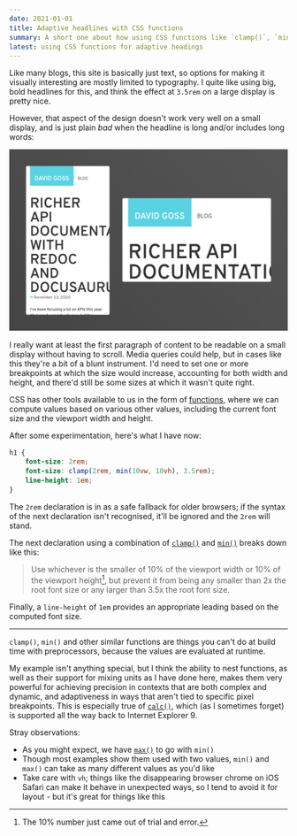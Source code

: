 ```yaml
---
date: 2021-01-01
title: Adaptive headlines with CSS functions
summary: A short one about how using CSS functions like `clamp()`, `min()` and `max()` can help a design adapt without using media queries.
latest: using CSS functions for adaptive headings
---
```


Like many blogs, this site is basically just text, so options for making it visually interesting are mostly limited to typography. I quite like using big, bold headlines for this, and think the effect at `3.5rem` on a large display is pretty nice.

However, that aspect of the design doesn't work very well on a small display, and is just plain _bad_ when the headline is long and/or includes long words:

![Screenshots, in portrait and landscape, of an article with a long headline in an iPhone-sized viewport](/static/blog/css-min-max-before-screenshots.png)

I really want at least the first paragraph of content to be readable on a small display without having to scroll. Media queries could help, but in cases like this they're a bit of a blunt instrument. I'd need to set one or more breakpoints at which the size would increase, accounting for both width and height, and there'd still be some sizes at which it wasn't quite right.

CSS has other tools available to us in the form of [functions](https://developer.mozilla.org/en-US/docs/Web/CSS/CSS_Functions), where we can compute values based on various other values, including the current font size and the viewport width and height.

After some experimentation, here's what I have now:

```css
h1 {
	font-size: 2rem;
	font-size: clamp(2rem, min(10vw, 10vh), 3.5rem);
	line-height: 1em;
}
```

The `2rem` declaration is in as a safe fallback for older browsers; if the syntax of the next declaration isn't recognised, it'll be ignored and the `2rem` will stand.

The next declaration using a combination of [`clamp()`](https://developer.mozilla.org/en-US/docs/Web/CSS/clamp()) and [`min()`](https://developer.mozilla.org/en-US/docs/Web/CSS/min()) breaks down like this:

> Use whichever is the smaller of 10% of the viewport width or 10% of the viewport height[^vwvhwhy], but prevent it from being any smaller than 2x the root font size or any larger than 3.5x the root font size.

[^vwvhwhy]: The 10% number just came out of trial and error.

Finally, a `line-height` of `1em` provides an appropriate leading based on the computed font size.

- - -

`clamp()`, `min()` and other similar functions are things you can't do at build time with preprocessors, because the values are evaluated at runtime.

My example isn't anything special, but I think the ability to nest functions, as well as their support for mixing units as I have done here, makes them very powerful for achieving precision in contexts that are both complex and dynamic, and adaptiveness in ways that aren't tied to specific pixel breakpoints. This is especially true of [`calc()`](https://developer.mozilla.org/en-US/docs/Web/CSS/calc()), which (as I sometimes forget) is supported all the way back to Internet Explorer 9.

Stray observations:

- As you might expect, we have [`max()`](https://developer.mozilla.org/en-US/docs/Web/CSS/max()) to go with `min()`
- Though most examples show them used with two values, `min()` and `max()` can take as many different values as you'd like
- Take care with `vh`; things like the disappearing browser chrome on iOS Safari can make it behave in unexpected ways, so I tend to avoid it for layout - but it's great for things like this